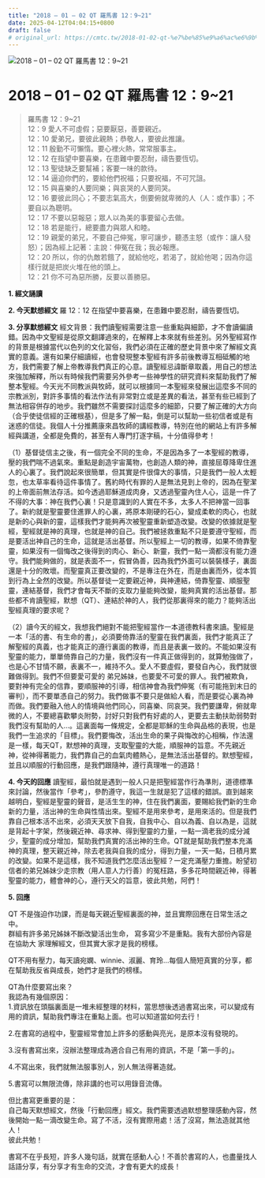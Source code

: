 ```yaml
---
title: "2018 – 01 – 02 QT 羅馬書 12：9~21"
date: 2025-04-12T04:04:15+0800
draft: false
# original_url: https://cmtc.tw/2018-01-02-qt-%e7%be%85%e9%a6%ac%e6%9b%b8-12%ef%bc%9a921
---
```


![2018 – 01 – 02 QT 羅馬書 12：9\~21](/images/qt.jpg   "2018 – 01 – 02 QT 羅馬書 12：9\~21")

# 2018 – 01 – 02 QT 羅馬書 12：9\~21

> 羅馬書 12：9\~21  
> 12：9 愛人不可虛假；惡要厭惡，善要親近。  
> 12：10 愛弟兄，要彼此親熱；恭敬人，要彼此推讓。  
> 12：11 殷勤不可懶惰。要心裡火熱，常常服事主。  
> 12：12 在指望中要喜樂，在患難中要忍耐，禱告要恆切。  
> 12：13 聖徒缺乏要幫補；客要一味的款待。  
> 12：14 逼迫你們的，要給他們祝福；只要祝福，不可咒詛。  
> 12：15 與喜樂的人要同樂；與哀哭的人要同哭。  
> 12：16 要彼此同心；不要志氣高大，倒要俯就卑微的人（人：或作事）；不要自以為聰明。  
> 12：17 不要以惡報惡；眾人以為美的事要留心去做。  
> 12：18 若是能行，總要盡力與眾人和睦。  
> 12：19 親愛的弟兄，不要自己伸冤，寧可讓步，聽憑主怒（或作：讓人發怒）；因為經上記著：主說：伸冤在我；我必報應。  
> 12：20 所以，你的仇敵若餓了，就給他吃，若渴了，就給他喝；因為你這樣行就是把炭火堆在他的頭上。  
> 12：21 你不可為惡所勝，反要以善勝惡。

**1. 經文誦讀**

**2.  今天默想經文**
羅 12：12 在指望中要喜樂，在患難中要忍耐，禱告要恆切。

**3. 分享默想經文**
經文背景：我們讀聖經需要注意一些重點與細節，才不會讀偏讀錯。因為中文聖經是從原文翻譯過來的，在解釋上本來就有些差別。另外聖經寫作的背景是根據當代以色列的文化習俗，我們必須在正確的歷史背景中來了解經文真實的意義。還有如果仔細讀經，也會發現整本聖經有許多前後教導互相砥觸的地方，我們需要了解上帝教導我們真正的心意。讀聖經忌諱斷章取義，用自己的想法來強加解釋，所以有時候我們需要另外參考一些神學性的研究資料來幫助我們了解整本聖經。今天光不同教派與牧師，就可以根據同一本聖經來發展出這麼多不同的宗教派別，對許多事情的看法作法有非常對立或是差異的看法，甚至有些已經到了無法相容併存的地步。我們雖然不需要探討這麼多的細節，只要了解正確的大方向（合乎使徒信經的正確根基），但是多了解一點，倒是可以幫助一些初信者或是有迷惑的信徒。我個人十分推薦康來昌牧師的講經教導，特別在他的網站上有許多解經與講道，全都是免費的，甚至有人專門打逐字稿，十分值得參考！

（1）基督徒信主之後，有一個完全不同的生命，不是因為多了一本聖經的教導，壓的我們喘不過氣來。重點是創造宇宙萬物，也創造人類的神，直接屈尊降卑住進人的心裏了。我們說起來很簡單，但其實是件很偉大的事情，只是我們一般人太輕忽，也太草率看待這件事情了。舊約時代有罪的人是無法見到上帝的，因為在聖潔的上帝面前無法存活。如今透過耶穌道成肉身，又透過聖靈內住人心，這是一件了不得的大事：神在我們心裏！只是意識到的人實在不多，太多人不把神當一回事了。新約就是聖靈要住進罪人的心裏，將原本剛硬的石心，變成柔軟的肉心，也就是新的心與新的靈，這樣我們才能夠再次被聖靈重新塑造改變。改變的依據就是聖經，聖經就是神的真理，也就是神的自己。我們被拯救重點不只是要遵守聖經，而是要活出神自己的生命，這就是活出基督。所以聖經上一切的教導，如果不倚靠聖靈，如果沒有一個悔改之後得到的肉心、新心、新靈，我們一點一滴都沒有能力遵守。我們能夠做的，就是表面不一，假冒偽善，因為我們外面可以裝裝樣子，裏面還是十分的敗壞。而聖靈真正要改變的，不是專注在外在，而是由裏而外，從本質到行為上全然的改變。所以基督徒一定要親近神，與神連結，倚靠聖靈、順服聖靈，連結基督，我們才會每天不斷的支取力量能夠改變，能夠真實的活出基督。那些都不肯讀聖經，默想（QT）、連結於神的人，我們從那裏得來的能力？能夠活出聖經真理的要求呢？

（2）讀今天的經文，我想我們絕對不能把聖經當作一本道德教科書來讀。聖經是一本「活的書、有生命的書」，必須要倚靠活的聖靈在我們裏面，我們才能真正了解聖經的真義，也才能真正的遵行裏面的教導，而且是表裏一致的。不能如果沒有聖靈的能力，單單倚靠自己的力量，我們沒有一件真正做得到的，就算勉強做了，也是心不甘情不願，表裏不一，維持不久。愛人不要虛假，要發自內心，我們就很難做得到。我們不但要愛可愛的 弟兄姊妹，也要愛不可愛的罪人。我們被欺負，要對神有完全的信靠，要順服神的引導，相信神會為我們伸冤（有可能拖到末日的審判），而不要單憑自己的努力。我們做事不要只是做給人看，而是要從心裏為神而做。我們要融入他人的情境與他們同心，同喜樂、同哀哭。我們要謙卑，俯就卑微的人，不要總喜歡攀炎附勢，討好只對我們有好處的人，更要去主動扶助弱勢對我們沒有幫助的人…。這裏面每一條規定，全都是耶穌的生命與品格的表現，也是我們一生追求的「目標」。我們要悔改，活出生命的果子與悔改的心相稱，作法還是一樣，每天QT，默想神的真理，支取聖靈的大能，順服神的旨意。不先親近神，從神得著能力，我們靠自己的血氣肉體熱心，是無法活出基督的。默想聖經，並且以順服的行動回應，是我們跟隨神，遵行真理唯一的道路！

**4. 今天的回應**
讀聖經，最怕就是遇到一般人只是把聖經當作行為準則，道德標準來討論，然後當作「參考」，參酌遵守，我這一生就是犯了這樣的錯誤。直到越來越明白，聖經是聖靈的聲音，是活生生的神，住在我們裏面，要賜給我們新的生命新的力量，活出神的生命與性情出來。聖經不是用來參考，是用來活的。但是我們靠自己根本活不出來，必須天天放下自我，自我中心、自以為義、自以為是，這就是背起十字架，然後親近神、尋求神、得到聖靈的力量，一點一滴老我的成分減少，聖靈的成分增加，幫助我們真實的活出神的生命。QT就是幫助我們整本充滿神的真理，整天親近神，除去老我與自我的成分，得到力量，一天一點，日積月累的改變。如果不是這樣，我不知道我們怎麼活出聖經？一定充滿壓力重擔。盼望初信者的弟兄姊妹少走宗教（用人意人力行善）的冤枉路，多多花時間親近神，得著聖靈的能力，體會神的心，遵行天父的旨意，彼此共勉，阿們！

**5. 回應**
  
QT 不是強迫作功課，而是每天親近聖經裏面的神，並且實際回應在日常生活之中。  
群組有許多弟兄姊妹不斷改變活出生命， 寫多寫少不是重點。我有大部份內容是在協助大 家理解經文，但其實大家才是我的榜樣。

QT不用有壓力，每天讀宛嫻、winnie、淑麗、育玲…每個人簡短真實的分享，都在幫助我反省與成長，她們才是我們的榜樣。

QT為什麼要寫出來？  
我認為有幾個原因：  
1.資訊放在頭腦裏面是一堆未經整理的材料，當思想後透過書寫出來，可以變成有用的資訊，幫助我們專注在重點上面。也可以知道當如何去行！

2.在書寫的過程中，聖靈經常會加上許多的感動與亮光，是原本沒有發現的。

3.沒有書寫出來，沒辦法整理成為適合自己有用的資訊，不是「第一手的」。

4.不寫出來，我們就無法服事別人，別人無法得著造就。

5.書寫可以無限流傳，除非講的也可以用錄音流傳。

但比書寫更重要的是：  
自己每天默想經文，然後「行動回應」經文。我們需要透過默想整理感動內容，然後開始一點一滴改變生命。寫了不活，沒有實際用處！活了沒寫，無法造就其他人！  
彼此共勉！

書寫不在乎長短，許多人幾句話，就實在感動人心！不善於書寫的人，也盡量找人話語分享，有分享才有生命的交流，才會有更大的成長！
